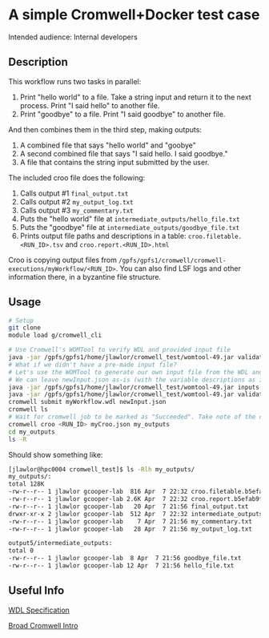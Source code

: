 # A simple Cromwell+Docker test case
Intended audience: Internal developers
## Description
This workflow runs two tasks in parallel:
1. Print "hello world" to a file. Take a string input and return it to the next process. Print "I said hello" to another file.
2. Print "goodbye" to a file. Print "I said goodbye" to another file.

And then combines them in the third step, making outputs:
1. A combined file that says "hello world" and "goobye"
2. A second combined file that says "I said hello. I said goodbye."
3. A file that contains the string input submitted by the user.

The included croo file does the following:
1. Calls output #1 `final_output.txt`
2. Calls output #2 `my_output_log.txt`
3. Calls output #3 `my_commentary.txt`
4. Puts the "hello world" file at `intermediate_outputs/hello_file.txt`
5. Puts the "goodbye" file at `intermediate_outputs/goodbye_file.txt`
6. Prints output file paths and descriptions in a table: `croo.filetable.<RUN_ID>.tsv` and `croo.report.<RUN_ID>.html`

Croo is copying output files from `/gpfs/gpfs1/cromwell/cromwell-executions/myWorkflow/<RUN_ID>`. You can also find LSF logs and other information there, in a byzantine file structure.

## Usage
```bash
# Setup
git clone
module load g/cromwell_cli

# Use Cromwell's WOMTool to verify WDL and provided input file
java -jar /gpfs/gpfs1/home/jlawlor/cromwell_test/womtool-49.jar validate myWorkflow.wdl -i myInput.json
# What if we didn't have a pre-made input file?
# Let's use the WOMTool to generate our own input file from the WDL and validate it
# We can leave newInput.json as-is (with the variable descriptions as input data) or put in values of our own.
java -jar /gpfs/gpfs1/home/jlawlor/cromwell_test/womtool-49.jar inputs myWorkflow.wdl > newInput.json
java -jar /gpfs/gpfs1/home/jlawlor/cromwell_test/womtool-49.jar validate myWorkflow.wdl -i newInput.json
cromwell submit myWorkflow.wdl newInput.json
cromwell ls
# Wait for cromwell job to be marked as "Succeeded". Take note of the cromwell Id from cromwell ls
cromwell croo <RUN_ID> myCroo.json my_outputs
cd my_outputs
ls -R
```
Should show something like:
```bash
[jlawlor@hpc0004 cromwell_test]$ ls -Rlh my_outputs/
my_outputs/:
total 128K
-rw-r--r-- 1 jlawlor gcooper-lab  816 Apr  7 22:32 croo.filetable.b5efab9f-ae1d-482f-b4a1-1d1948968906.tsv
-rw-r--r-- 1 jlawlor gcooper-lab 2.6K Apr  7 22:32 croo.report.b5efab9f-ae1d-482f-b4a1-1d1948968906.html
-rw-r--r-- 1 jlawlor gcooper-lab   20 Apr  7 21:56 final_output.txt
drwxr-xr-x 2 jlawlor gcooper-lab  512 Apr  7 22:32 intermediate_outputs
-rw-r--r-- 1 jlawlor gcooper-lab    7 Apr  7 21:56 my_commentary.txt
-rw-r--r-- 1 jlawlor gcooper-lab   28 Apr  7 21:56 my_output_log.txt

output5/intermediate_outputs:
total 0
-rw-r--r-- 1 jlawlor gcooper-lab  8 Apr  7 21:56 goodbye_file.txt
-rw-r--r-- 1 jlawlor gcooper-lab 12 Apr  7 21:56 hello_file.txt

```

## Useful Info
[WDL Specification](https://github.com/openwdl/wdl/blob/master/versions/1.0/SPEC.md)

[Broad Cromwell Intro](https://cromwell.readthedocs.io/en/stable/tutorials/FiveMinuteIntro/)
